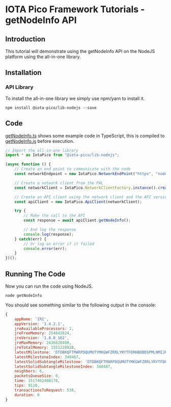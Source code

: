# IOTA Pico Framework Tutorials - getNodeInfo API

## Introduction

This tutorial will demonstrate using the getNodeInfo API on the NodeJS platform using the all-in-one library.

## Installation

### API Library

To install the all-in-one library we simply use npm/yarn to install it.

```shell
npm install @iota-pico/lib-nodejs --save
```

## Code

[getNodeInfo.ts](./getNodeInfo.ts) shows some example code in TypeScript, this is compiled to [getNodeInfo.js](./getNodeInfo.js) before execution.

```typescript
// Import the all-in-one library
import * as IotaPico from "@iota-pico/lib-nodejs";

(async function () {
    // Create an end point to communicate with the node
    const networkEndpoint = new IotaPico.NetworkEndPoint("https", "nodes.thetangle.org", 443);

    // Create a network client from the PAL
    const networkClient = IotaPico.NetworkClientFactory.instance().create("default", networkEndpoint);

    // Create an API client using the network client and the API version
    const apiClient = new IotaPico.ApiClient(networkClient);

    try {
        // Make the call to the API
        const response = await apiClient.getNodeInfo();

        // And log the response
        console.log(response);
    } catch(err) {
        // Or log an error if it failed
        console.error(err);
    }
})();
```

## Running The Code

Now you can run the code using NodeJS.

```shell
node getNodeInfo
```
You should see something similar to the following output in the console:

```js
{ 
    appName: 'IRI',
    appVersion: '1.4.2.1',
    jreAvailableProcessors: 1,
    jreFreeMemory: 254842624,
    jreVersion: '1.8.0_162',
    jreMaxMemory: 2436628480,
    jreTotalMemory: 1551228928,
    latestMilestone: 'DTOBKQFTMARPDQUMUTYMKGWFZRRLYRYTFDRHBDBDSPMLNMIJRUBMQBLSFINR9DEXFW9EESMAIN9AZ9999',
    latestMilestoneIndex: 340487,
    latestSolidSubtangleMilestone: 'DTOBKQFTMARPDQUMUTYMKGWFZRRLYRYTFDRHBDBDSPMLNMIJRUBMQBLSFINR9DEXFW9EESMAIN9AZ9999',
    latestSolidSubtangleMilestoneIndex: 340487,
    neighbors: 6,
    packetsQueueSize: 0,
    time: 1517462460178,
    tips: 9110,
    transactionsToRequest: 538,
    duration: 0
}
```

